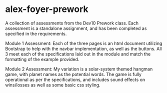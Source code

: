 # alex-foyer-prework
A collection of assessments from the Dev10 Prework class. Each assessment is a standalone assignment, and has been completed as specified in the requirements. 

Module 1 Assessment: 
Each of the three pages is an html document utilizing Bootstrap to help with the navbar implementation, as well as the buttons. All 3 meet each of the specifications laid out in the module and match the formatting of the example provided.

Module 2 Assessment: 
My variation is a solar-system themed hangman game, with planet names as the potential words. The game is fully operational as per the specifications, and includes sound effects on wins/losses as well as some basic css styling.
